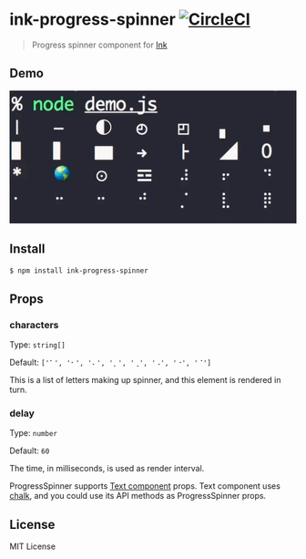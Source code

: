 # ink-progress-spinner [![CircleCI](https://circleci.com/gh/y0za/ink-progress-spinner.svg?style=svg)](https://circleci.com/gh/y0za/ink-progress-spinner)
> Progress spinner component for [Ink](https://github.com/vadimdemedes/ink)

## Demo
![](https://raw.githubusercontent.com/y0za/assets/master/ink-progress-spinner/demo.gif)

## Install
```console
$ npm install ink-progress-spinner
```

## Props

### characters

Type: `string[]`

Default: `['⠁', '⠂', '⠄', '⡀', '⢀', '⠠', '⠐', '⠈']`

This is a list of letters making up spinner, and this element is rendered in turn.

### delay

Type: `number`

Default: `60`

The time, in milliseconds, is used as render interval.


ProgressSpinner supports [Text component](https://github.com/vadimdemedes/ink/blob/master/lib/components/text.js) props. Text component uses [chalk](https://github.com/chalk/chalk), and you could use its API methods as ProgressSpinner props.

## License
MIT License

